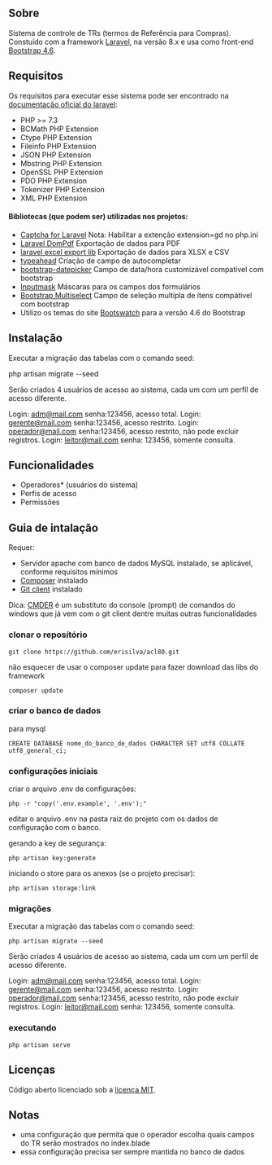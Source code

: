## Sobre

Sistema de controle de TRs (termos de Referência para Compras). Constuído com a framework [Laravel](https://laravel.com/), na versão 8.x e usa como front-end [Bootstrap 4.6](https://getbootstrap.com/).


## Requisitos

Os requisitos para executar esse sistema pode ser encontrado na [documentação oficial do laravel](https://laravel.com/docs/8.x):

- PHP >= 7.3
- BCMath PHP Extension
- Ctype PHP Extension
- Fileinfo PHP Extension
- JSON PHP Extension
- Mbstring PHP Extension
- OpenSSL PHP Extension
- PDO PHP Extension
- Tokenizer PHP Extension
- XML PHP Extension

#### Bibliotecas (que podem ser) utilizadas nos projetos:

- [Captcha for Laravel](https://github.com/mewebstudio/captcha) Nota: Habilitar a extenção extension=gd no php.ini
- [Laravel DomPdf](https://github.com/barryvdh/laravel-dompdf) Exportação de dados para PDF
- [laravel excel export lib](https://laravel-excel.com/) Exportação de dados para XLSX e CSV
- [typeahead](https://github.com/corejavascript/typeahead.js) Criação de campo de autocompletar
- [bootstrap-datepicker](https://github.com/uxsolutions/bootstrap-datepicker) Campo de data/hora customizável compatível com bootstrap
- [Inputmask](https://github.com/RobinHerbots/Inputmask) Máscaras para os campos dos formulários
- [Bootstrap Multiselect](https://github.com/davidstutz/bootstrap-multiselect) Campo de seleção multipla de ítens compátivel com bootstrap
- Utilizo os temas do site [Bootswatch](https://bootswatch.com/) para a versão 4.6 do Bootstrap

## Instalação

Executar a migração das tabelas com o comando seed:

php artisan migrate --seed

Serão criados 4 usuários de acesso ao sistema, cada um com um perfíl de acesso diferente.

Login: adm@mail.com senha:123456, acesso total.
Login: gerente@mail.com senha:123456, acesso restrito.
Login: operador@mail.com senha:123456, acesso restrito, não pode excluir registros.
Login: leitor@mail.com senha: 123456, somente consulta.

## Funcionalidades

- Operadores* (usuários do sistema)
- Perfís de acesso
- Permissões

## Guia de intalação

Requer:

- Servidor apache com banco de dados MySQL instalado, se aplicável, conforme requisitos mínimos
- [Composer](https://getcomposer.org/download/) instalado
- [Git client](https://git-scm.com/downloads) instalado

Dica: [CMDER](https://cmder.net/) é um substituto do console (prompt) de comandos do windows que já vem com o git client dentre muitas outras funcionalidades

### clonar o reposítório

```
git clone https://github.com/erisilva/acl80.git
```

não esquecer de usar o composer update para fazer download das libs do framework

```
composer update
```

### criar o banco de dados

para mysql

```
CREATE DATABASE nome_do_banco_de_dados CHARACTER SET utf8 COLLATE utf8_general_ci;
```

### configurações iniciais

criar o arquivo .env de configurações:

```
php -r "copy('.env.example', '.env');"
```

editar o arquivo .env na pasta raiz do projeto com os dados de configuração com o banco.

gerando a key de segurança:

```
php artisan key:generate
```

iniciando o store para os anexos (se o projeto precisar):

```
php artisan storage:link
```

### migrações

Executar a migração das tabelas com o comando seed:

```
php artisan migrate --seed
```

Serão criados 4 usuários de acesso ao sistema, cada um com um perfíl de acesso diferente.

Login: adm@mail.com senha:123456, acesso total.
Login: gerente@mail.com senha:123456, acesso restrito.
Login: operador@mail.com senha:123456, acesso restrito, não pode excluir registros.
Login: leitor@mail.com senha: 123456, somente consulta.

### executando

```
php artisan serve
```

## Licenças

Código aberto licenciado sob a [licença MIT](https://opensource.org/licenses/MIT).

## Notas

- uma configuração que permita que o operador escolha quais campos do TR serão mostrados no index.blade
- essa configuração precisa ser sempre mantida no banco de dados